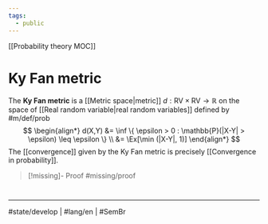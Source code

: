 ```yaml
---
tags:
  - public
---
```

[[Probability theory MOC]]
# Ky Fan metric

The **Ky Fan metric** is a [[Metric space|metric]] $d : \mathrm{RV} \times \mathrm{RV} \to \mathbb{R}$ on the space of [[Real random variable|real random variables]] defined by #m/def/prob 
$$
\begin{align*}
d(X,Y)  &= \inf \{ \epsilon > 0 : \mathbb{P}(|X-Y| > \epsilon) \leq \epsilon \} \\
&= \Ex[\min (|X-Y|, 1)]
\end{align*}
$$
The [[convergence]] given by the Ky Fan metric is precisely [[Convergence in probability]].

> [!missing]- Proof
> #missing/proof
#
---
#state/develop | #lang/en | #SemBr
